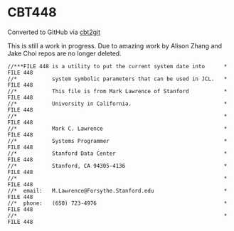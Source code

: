 # CBT448
Converted to GitHub via [cbt2git](https://github.com/wizardofzos/cbt2git)

This is still a work in progress. 
Due to amazing work by Alison Zhang and Jake Choi repos are no longer deleted.

```
//***FILE 448 is a utility to put the current system date into      *   FILE 448
//*           system symbolic parameters that can be used in JCL.   *   FILE 448
//*           This file is from Mark Lawrence of Stanford           *   FILE 448
//*           University in California.                             *   FILE 448
//*                                                                 *   FILE 448
//*           Mark C. Lawrence                                      *   FILE 448
//*           Systems Programmer                                    *   FILE 448
//*           Stanford Data Center                                  *   FILE 448
//*           Stanford, CA 94305-4136                               *   FILE 448
//*                                                                 *   FILE 448
//*  email:   M.Lawrence@Forsythe.Stanford.edu                      *   FILE 448
//*  phone:   (650) 723-4976                                        *   FILE 448
//*                                                                 *   FILE 448
```
